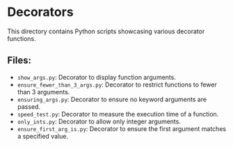 # Decorators

This directory contains Python scripts showcasing various decorator functions.

## Files:
- `show_args.py`: Decorator to display function arguments.
- `ensure_fewer_than_3_args.py`: Decorator to restrict functions to fewer than 3 arguments.
- `ensuring_args.py`: Decorator to ensure no keyword arguments are passed.
- `speed_test.py`: Decorator to measure the execution time of a function.
- `only_ints.py`: Decorator to allow only integer arguments.
- `ensure_first_arg_is.py`: Decorator to ensure the first argument matches a specified value.
